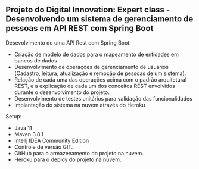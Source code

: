 ﻿<h2>Projeto do Digital Innovation: Expert class - Desenvolvendo um sistema de gerenciamento de pessoas em API REST com Spring Boot</h2>

Desevolvimento de uma API Rest com Spring Boot:

* Criação de modelo de dados para o mapeamento de entidades em bancos de dados
* Desenvolvimento de operações de gerenciamento de usuários (Cadastro, leitura, atualização e remoção de pessoas de um sistema).
* Relação de cada uma das operações acima com o padrão arquitetural REST, e a explicação de cada um dos conceitos REST envolvidos durante o desenvolvimento do projeto.
* Desenvolvimento de testes unitários para validação das funcionalidades
* Implantação do sistema na nuvem através do Heroku

Setup:

* Java 11
* Maven 3.8.1
* Intellj IDEA Community Edition
* Controle de versão GIT.
* GitHub para o armazenamento do projeto na nuvem.
* Heroku para o deploy do projeto na nuvem.
